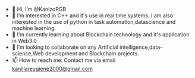 - 👋 Hi, I’m @KanizoRGB
- 👀 I’m interested in C++ and it's use in real time systems. I am also interested in the use of python in task automation,datascience and machine learning.
- 🌱 I’m currently learning about Blockchain technology and it's application in Web3.0
- 💞️ I’m looking to collaborate on any Artificial intelligence,data-science,Web development and Blockchain projects.
- 📫 How to reach me: Contact me via email kanillareugiene2000@gmail.com

<!---
KanizoRGB/KanizoRGB is a ✨ special ✨ repository because its `README.md` (this file) appears on your GitHub profile.
You can click the Preview link to take a look at your changes.
--->
